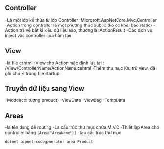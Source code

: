 ## Controller
-Là môt lớp kế thừa từ lớp Controller :Microsoft.AspNetCore.Mvc.Controller
-Action trong controller là một phương thức public (ko đc khai báo static)
-Action trả về bất kì kiểu dữ liệu nào, thường là IActionResult
-Các dịch vụ inject vào controller qua hàm tạo
## View
-là file cshtml
-View cho Action mặc định lưu tại : /View/ControllerName/ActionName.cshtml
-Thêm thư mục lữu trữ view, đã ghi chú kĩ trong file startup

## Truyền dữ liệu sang View
-Model(đối tượng product)
-ViewData
-ViewBag
-TempData

## Areas 
-là tên dùng để routing
-Là cấu trúc thư mục chứa M.V.C
-Thiết lập Area cho controller bằng ````[Area("AreaName")]````
-tạo cấu trúc thư mục
````
dotnet aspnet-codegenerator area Product